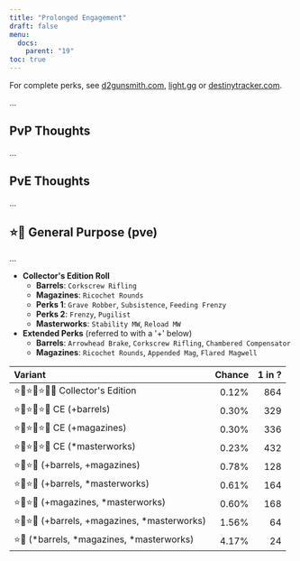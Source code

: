 ```yaml
---
title: "Prolonged Engagement"
draft: false
menu:
  docs:
    parent: "19"
toc: true
---
```


For complete perks, see [d2gunsmith.com](https://d2gunsmith.com/w/2349907931), [light.gg](https://www.light.gg/db/items/2349907931) or [destinytracker.com](https://destinytracker.com/destiny-2/db/items/2349907931).

...

## PvP Thoughts

...

## PvE Thoughts

...

## ⭐👾 General Purpose (pve)

...

* **Collector's Edition Roll**
  * **Barrels**: `Corkscrew Rifling`
  * **Magazines**: `Ricochet Rounds`
  * **Perks 1**: `Grave Robber`, `Subsistence`, `Feeding Frenzy`
  * **Perks 2**: `Frenzy`, `Pugilist`
  * **Masterworks**: `Stability MW`, `Reload MW`
* **Extended Perks** (referred to with a '+' below)
  * **Barrels**: `Arrowhead Brake`, `Corkscrew Rifling`, `Chambered Compensator`
  * **Magazines**: `Ricochet Rounds`, `Appended Mag`, `Flared Magwell`

| Variant | Chance | 1 in ? |
|:-|-:|-:|
| ⭐👾⭐👾⭐👾🌟 Collector's Edition | 0.12% | 864 |
| ⭐👾⭐👾⭐👾 CE (+barrels) | 0.30% | 329 |
| ⭐👾⭐👾⭐👾 CE (+magazines) | 0.30% | 336 |
| ⭐👾⭐👾⭐👾 CE (*masterworks) | 0.23% | 432 |
| ⭐👾⭐👾 (+barrels, +magazines) | 0.78% | 128 |
| ⭐👾⭐👾 (+barrels, *masterworks) | 0.61% | 164 |
| ⭐👾⭐👾 (+magazines, *masterworks) | 0.60% | 168 |
| ⭐👾⭐👾 (+barrels, +magazines, *masterworks) | 1.56% | 64 |
| ⭐👾 (*barrels, *magazines, *masterworks) | 4.17% | 24 |
